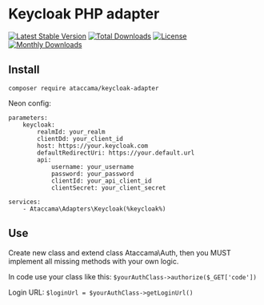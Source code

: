 # Keycloak PHP adapter

[![Latest Stable Version](https://poser.pugx.org/ataccama/keycloak-adapter/v/stable)](https://packagist.org/packages/ataccama/keycloak-adapter) [![Total Downloads](https://poser.pugx.org/ataccama/keycloak-adapter/downloads)](https://packagist.org/packages/ataccama/keycloak-adapter) [![License](https://poser.pugx.org/ataccama/keycloak-adapter/license)](https://packagist.org/packages/ataccama/keycloak-adapter) [![Monthly Downloads](https://poser.pugx.org/ataccama/keycloak-adapter/d/monthly)](https://packagist.org/packages/ataccama/keycloak-adapter)

## Install
`composer require ataccama/keycloak-adapter`

Neon config:
```
parameters:
    keycloak:
        realmId: your_realm
        clientDd: your_client_id
        host: https://your.keycloak.com
        defaultRedirectUri: https://your.default.url
        api:
            username: your_username
            password: your_password
            clientId: your_api_client_id
            clientSecret: your_client_secret
            
services:
    - Ataccama\Adapters\Keycloak(%keycloak%)
```

## Use
Create new class and extend class Ataccama\Auth, then you MUST implement all missing methods with your own logic.

In code use your class like this:
`$yourAuthClass->authorize($_GET['code'])`

Login URL:
`$loginUrl = $yourAuthClass->getLoginUrl()`